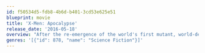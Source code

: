 ```yaml
---
id: f50534d5-fdb8-4b6d-b401-3cd53e625e51
blueprint: movie
title: 'X-Men: Apocalypse'
release_date: '2016-05-18'
overview: "After the re-emergence of the world's first mutant, world-destroyer Apocalypse, the X-Men must unite to defeat his extinction level plan."
genres: '[{"id": 878, "name": "Science Fiction"}]'
---
```


